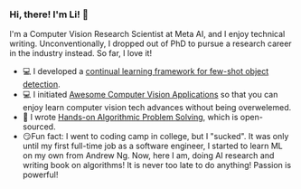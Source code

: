 ### Hi, there! I'm Li! :wave:
I'm a Computer Vision Research Scientist at Meta AI, and I enjoy technical writing. Unconventionally, I dropped out of PhD to pursue a research career in the industry instead. So far, I love it!
* :computer: I developed a [continual learning framework for few-shot object detection](https://github.com/facebookresearch/sylph-few-shot-detection).
* :computer:   I initiated [Awesome Computer Vision Applications](https://github.com/liyin2015/cv-ai-applications) so that you can enjoy learn computer vision tech advances without being overwelemed. 
* :memo: I wrote [Hands-on Algorithmic Problem Solving](https://github.com/liyin2015/Hands-on-Algorithmic-Problem-Solving), which is open-sourced.
* :smirk:Fun fact: I went to coding camp in college, but I "sucked". It was only until my first full-time job as a software engineer, I started to learn ML on my own from Andrew Ng. Now, here I am, doing AI research and writing book on algorithms! It is never too late to do anything! Passion is powerful!
<!---https://www.webfx.com/tools/emoji-cheat-sheet/*/--->


